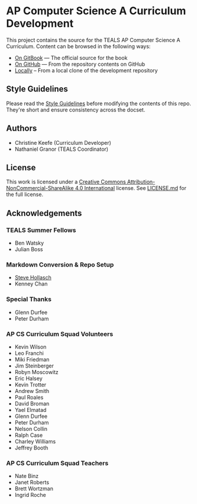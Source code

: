AP Computer Science A Curriculum Development
====================================================================================================

This project contains the source for the TEALS AP Computer Science A Curriculum. Content can be
browsed in the following ways:

- [On GitBook][] — The official source for the book
- [On GitHub][] — From the repository contents on GitHub
- [Locally][] – From a local clone of the development repository


Style Guidelines
----------------
Please read the [Style Guidelines](STYLE.md.html) before modifying the contents of this repo.
They're short and ensure consistency across the docset.


Authors
-------
- Christine Keefe (Curriculum Developer)
- Nathaniel Granor (TEALS Coordinator)


License
-------
This work is licensed under a
[Creative Commons Attribution-NonCommercial-ShareAlike 4.0 International][] license.
See [LICENSE.md][] for the full license.


Acknowledgements
----------------
### TEALS Summer Fellows
- Ben Watsky
- Julian Boss

### Markdown Conversion & Repo Setup
- [Steve Hollasch](https://github.com/hollasch)
- Kenney Chan

### Special Thanks
- Glenn Durfee
- Peter Durham

### AP CS Curriculum Squad Volunteers
- Kevin Wilson
- Leo Franchi
- Miki Friedman
- Jim Steinberger
- Robyn Moscowitz
- Eric Halsey
- Kevin Trotter
- Andrew Smith
- Paul Roales
- David Broman
- Yael Elmatad
- Glenn Durfee
- Peter Durham
- Nelson Collin
- Ralph Case
- Charley Williams
- Jeffrey Booth

### AP CS Curriculum Squad Teachers
- Nate Binz
- Janet Roberts
- Brett Wortzman
- Ingrid Roche



[Creative Commons Attribution-NonCommercial-ShareAlike 4.0 International]: https://creativecommons.org/licenses/by-nc-sa/4.0/
[GitBook]:        https://www.gitbook.com
[LICENSE.md]:     ../LICENSE.md
[Locally]:        SUMMARY.md.html
[On GitBook]:     https://tealsk12.gitbooks.io/ap-computer-science-a/content/
[On GitHub]:      https://github.com/TEALSK12/apcsa-public/blob/master/SUMMARY.md.html
[Steve Hollasch]: https://github.com/hollasch
